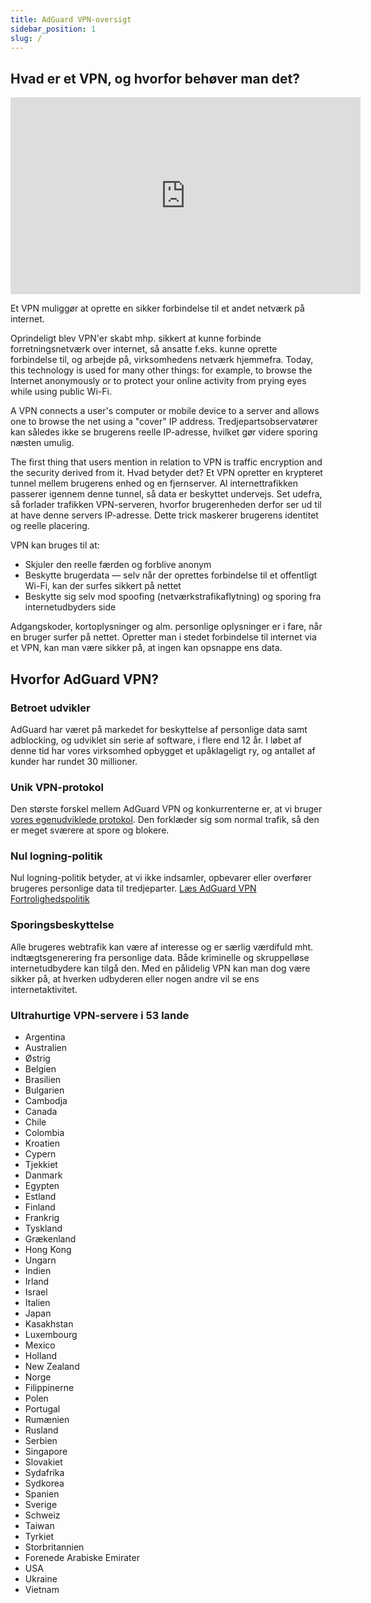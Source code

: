 ```yaml
---
title: AdGuard VPN-oversigt
sidebar_position: 1
slug: /
---
```


## Hvad er et VPN, og hvorfor behøver man det?

<iframe width="560" height="315" src="https://www.youtube-nocookie.com/embed/7149L3xPmSE" title="YouTube-videoafspiller" frameborder="0" allow="accelerometer; autoplay; clipboard-write; encrypted-media; gyroscope; picture-in-picture" allowfullscreen></iframe>

Et VPN muliggør at oprette en sikker forbindelse til et andet netværk på internet.

Oprindeligt blev VPN'er skabt mhp. sikkert at kunne forbinde forretningsnetværk over internet, så ansatte f.eks. kunne oprette forbindelse til, og arbejde på, virksomhedens netværk hjemmefra. Today, this technology is used for many other things: for example, to browse the Internet anonymously or to protect your online activity from prying eyes while using public Wi-Fi.

A VPN connects a user's computer or mobile device to a server and allows one to browse the net using a "cover" IP address. Tredjepartsobservatører kan således ikke se brugerens reelle IP-adresse, hvilket gør videre sporing næsten umulig.

The first thing that users mention in relation to VPN is traffic encryption and the security derived from it. Hvad betyder det? Et VPN opretter en krypteret tunnel mellem brugerens enhed og en fjernserver. Al internettrafikken passerer igennem denne tunnel, så data er beskyttet undervejs. Set udefra, så forlader trafikken VPN-serveren, hvorfor brugerenheden derfor ser ud til at have denne servers IP-adresse. Dette trick maskerer brugerens identitet og reelle placering.

VPN kan bruges til at:

- Skjuler den reelle færden og forblive anonym
- Beskytte brugerdata — selv når der oprettes forbindelse til et offentligt Wi-Fi, kan der surfes sikkert på nettet
- Beskytte sig selv mod spoofing (netværkstrafikaflytning) og sporing fra internetudbyders side

Adgangskoder, kortoplysninger og alm. personlige oplysninger er i fare, når en bruger surfer på nettet. Opretter man i stedet forbindelse til internet via et VPN, kan man være sikker på, at ingen kan opsnappe ens data.

## Hvorfor AdGuard VPN?

### Betroet udvikler

AdGuard har været på markedet for beskyttelse af personlige data samt adblocking, og udviklet sin serie af software, i flere end 12 år. I løbet af denne tid har vores virksomhed opbygget et upåklageligt ry, og antallet af kunder har rundet 30 millioner.

### Unik VPN-protokol

Den største forskel mellem AdGuard VPN og konkurrenterne er, at vi bruger [vores egenudviklede protokol](/general/adguard-vpn-protocol). Den forklæder sig som normal trafik, så den er meget sværere at spore og blokere.

### Nul logning-politik

Nul logning-politik betyder, at vi ikke indsamler, opbevarer eller overfører brugeres personlige data til tredjeparter. [Læs AdGuard VPN Fortrolighedspolitik](https://adguard-vpn.com/privacy.html)

### Sporingsbeskyttelse

Alle brugeres webtrafik kan være af interesse og er særlig værdifuld mht. indtægtsgenerering fra personlige data. Både kriminelle og skruppelløse internetudbydere kan tilgå den. Med en pålidelig VPN kan man dog være sikker på, at hverken udbyderen eller nogen andre vil se ens internetaktivitet.

### Ultrahurtige VPN-servere i 53 lande

- Argentina
- Australien
- Østrig
- Belgien
- Brasilien
- Bulgarien
- Cambodja
- Canada
- Chile
- Colombia
- Kroatien
- Cypern
- Tjekkiet
- Danmark
- Egypten
- Estland
- Finland
- Frankrig
- Tyskland
- Grækenland
- Hong Kong
- Ungarn
- Indien
- Irland
- Israel
- Italien
- Japan
- Kasakhstan
- Luxembourg
- Mexico
- Holland
- New Zealand
- Norge
- Filippinerne
- Polen
- Portugal
- Rumænien
- Rusland
- Serbien
- Singapore
- Slovakiet
- Sydafrika
- Sydkorea
- Spanien
- Sverige
- Schweiz
- Taiwan
- Tyrkiet
- Storbritannien
- Forenede Arabiske Emirater
- USA
- Ukraine
- Vietnam
